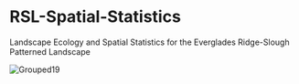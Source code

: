 # RSL-Spatial-Statistics
Landscape Ecology and Spatial Statistics for the Everglades Ridge-Slough Patterned Landscape

![Grouped19](https://user-images.githubusercontent.com/92049936/138011928-bb8b6340-739e-4730-9474-25fa639ed7b1.png)
